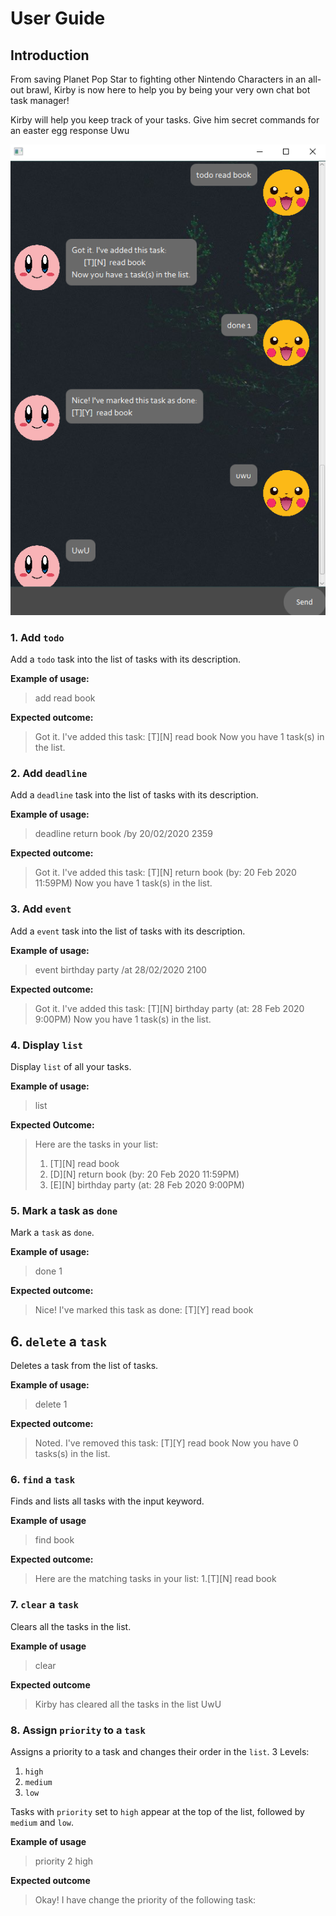 # User Guide

## Introduction
From saving Planet Pop Star to fighting other Nintendo Characters in an all-out brawl,
Kirby is now here to help you by being your very own chat bot task manager!

Kirby will help you keep track of your tasks. Give him secret commands for an easter egg response Uwu

![Kirby Logo](Ui.png)

### 1. Add `todo`
Add a `todo` task into the list of tasks with its description.

**Example of usage:**
> add read book

**Expected outcome:**
> Got it. I've added this task:
>    [T][N] read book
> Now you have 1 task(s) in the list.

### 2. Add `deadline`
Add a `deadline` task into the list of tasks with its description.

**Example of usage:**
> deadline return book /by 20/02/2020 2359

**Expected outcome:**
> Got it. I've added this task:
>    [T][N] return book (by: 20 Feb 2020 11:59PM)
> Now you have 1 task(s) in the list.


### 3. Add `event`
Add a `event` task into the list of tasks with its description.

**Example of usage:**
> event birthday party /at 28/02/2020 2100

**Expected outcome:**
> Got it. I've added this task:
>    [T][N] birthday party (at: 28 Feb 2020 9:00PM)
> Now you have 1 task(s) in the list.


### 4. Display `list`
Display `list` of all your tasks.

**Example of usage:**
> list 

**Expected Outcome:**
> Here are the tasks in your list:
> 1. [T][N] read book
> 2. [D][N] return book (by: 20 Feb 2020 11:59PM)
> 3. [E][N] birthday party (at: 28 Feb 2020 9:00PM)

### 5. Mark a task as `done`
Mark a `task` as `done`.

**Example of usage:**
> done 1

**Expected outcome:**
> Nice! I've marked this task as done:
> [T][Y] read book

## 6. `delete` a `task`
Deletes a task from the list of tasks.

**Example of usage:**
> delete 1

**Expected outcome:**
> Noted. I've removed this task:
>    [T][Y] read book
> Now you have 0 tasks(s) in the list.

### 6. `find` a `task`
Finds and lists all tasks with the input keyword.

**Example of usage**
> find book

**Expected outcome:**
> Here are the matching tasks in your list:
>    1.[T][N] read book

### 7. `clear` a `task`
Clears all the tasks in the list.

**Example of usage**
> clear

**Expected outcome**
> Kirby has cleared all the tasks in the list UwU

### 8. Assign `priority` to a `task`
Assigns a priority to a task and changes their order in the `list`.
3 Levels:
1. `high`
2. `medium`
3. `low`

Tasks with `priority` set to `high` appear at the top of the list, followed by `medium` and `low`.

**Example of usage**
> priority 2 high

**Expected outcome**
> Okay! I have change the priority of the following task: <task>
